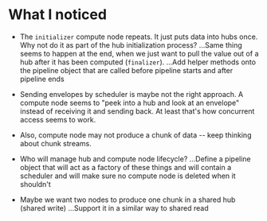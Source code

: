# What I noticed

- The `initializer` compute node repeats. It just puts data into hubs once.
    Why not do it as part of the hub initialization process?
    ...Same thing seems to happen at the end, when we just want to pull the value
    out of a hub after it has been computed (`finalizer`).
    ...Add helper methods onto the pipeline object that are called before
    pipeline starts and after pipeline ends

- Sending envelopes by scheduler is maybe not the right approach. A compute node
    seems to "peek into a hub and look at an envelope" instead of receiving it
    and sending back. At least that's how concurrent access seems to work.

- Also, compute node may not produce a chunk of data -- keep thinking about
    chunk streams.

- Who will manage hub and compute node lifecycle?
    ...Define a pipeline object that will act as a factory of these things
    and will contain a scheduler
    and will make sure no compute node is deleted when it shouldn't

- Maybe we want two nodes to produce one chunk in a shared hub (shared write)
    ...Support it in a similar way to shared read
